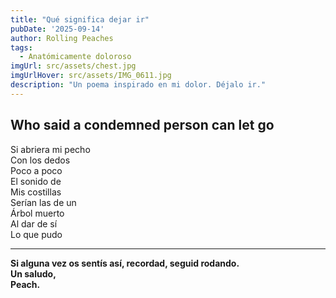 ```yaml
---
title: "Qué significa dejar ir"
pubDate: '2025-09-14'
author: Rolling Peaches
tags:
  - Anatómicamente doloroso
imgUrl: src/assets/chest.jpg
imgUrlHover: src/assets/IMG_0611.jpg
description: "Un poema inspirado en mi dolor. Déjalo ir."
---
```


## Who said a condemned person can let go

Si abriera mi pecho  
Con los dedos  
Poco a poco  
El sonido de  
Mis costillas  
Serían las de un  
Árbol muerto  
Al dar de sí  
Lo que pudo

---

**Si alguna vez os sentís así, recordad, seguid rodando.  
Un saludo,  
Peach.**
